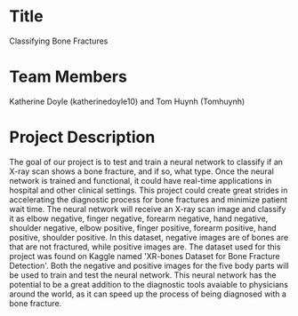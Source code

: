 # Title
Classifying Bone Fractures

# Team Members 
Katherine Doyle (katherinedoyle10) and Tom Huynh (Tomhuynh)

# Project Description 
The goal of our project is to test and train a neural network  to classify if an X-ray scan shows a bone fracture, and if so, what type. Once the neural network is trained and functional, it could have real-time applications in hospital and other clinical settings. This project could create great strides in accelerating the diagnostic process for bone fractures and minimize patient wait time. The neural network will receive an X-ray scan image and classify it as elbow negative, finger negative, forearm negative, hand negative, shoulder negative, elbow positive, finger positive, forearm positive, hand positive, shoulder positive. In this dataset, negative images are of bones are that are not fractured, while positive images are. The dataset used for this project was found on Kaggle named 'XR-bones Dataset for Bone Fracture Detection'. Both the negative and positive images for the five body parts will be used to train and test the neural network. This neural network has the potential to be a great addition to the diagnostic tools avaiable to physicians around the world, as it can speed up the process of being diagnosed with a bone fracture. 




